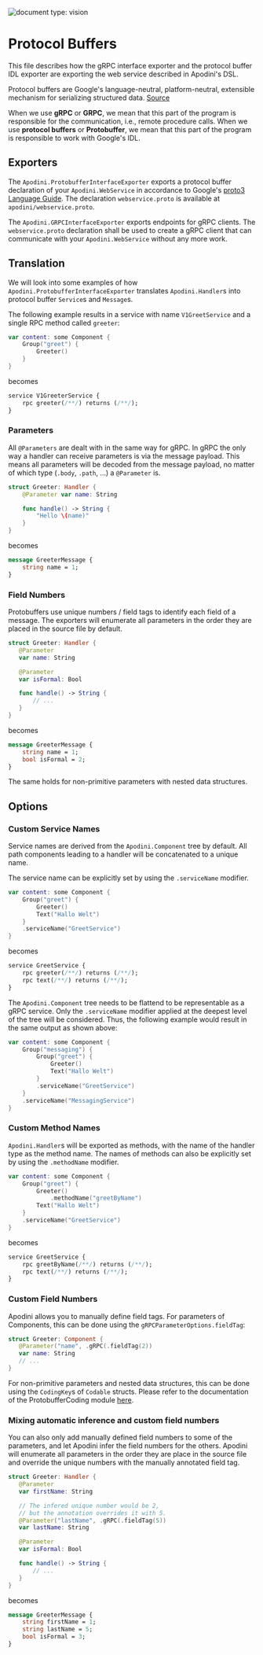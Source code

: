 ![document type: vision](https://apodini.github.io/resources/markdown-labels/document_type_vision.svg)

# Protocol Buffers

This file describes how the gRPC interface exporter and the protocol buffer IDL exporter are exporting the web service described in Apodini's DSL.

Protocol buffers are Google's language-neutral, platform-neutral, extensible mechanism for serializing structured data. [Source](https://developers.google.com/protocol-buffers/)

When we use **gRPC** or **GRPC**, we mean that this part of the program is responsible for the communication, i.e., remote procedure calls.
When we use **protocol buffers** or **Protobuffer**, we mean that this part of the program is responsible to work with Google's IDL.

## Exporters

The `Apodini.ProtobufferInterfaceExporter` exports a protocol buffer declaration of your `Apodini.WebService` in accordance to Google's [proto3 Language Guide](https://developers.google.com/protocol-buffers/docs/proto3).
The declaration `webservice.proto` is available at `apodini/webservice.proto`.

The `Apodini.GRPCInterfaceExporter` exports endpoints for gRPC clients.
The `webservice.proto` declaration shall be used to create a gRPC client that can communicate with your `Apodini.WebService` without any more work.

## Translation

We will look into some examples of how `Apodini.ProtobufferInterfaceExporter` translates `Apodini.Handler`s into protocol buffer `Service`s and `Message`s.

The following example results in a service with name `V1GreetService` and a single RPC method called `greeter`:

```swift
var content: some Component {
    Group("greet") {
        Greeter()
    }
}
```
becomes
```proto
service V1GreeterService {
    rpc greeter(/**/) returns (/**/);
}
```

### Parameters

All `@Parameters` are dealt with in the same way for gRPC.
In gRPC the only way a handler can receive parameters is via the message payload.
This means all parameters will be decoded from the message payload, no matter of which type (`.body`, `.path`, ...) a `@Parameter` is.

```swift
struct Greeter: Handler {
    @Parameter var name: String

    func handle() -> String {
        "Hello \(name)"
    }
}
```
becomes
```proto
message GreeterMessage {
    string name = 1;
}
```

### Field Numbers

Protobuffers use unique numbers / field tags to identify each field of a message.
The exporters will enumerate all parameters in the order they are placed in the source file by default.

```swift
struct Greeter: Handler {
   @Parameter
   var name: String

   @Parameter
   var isFormal: Bool

   func handle() -> String {
       // ...
   } 
}
```
becomes
```proto
message GreeterMessage {
    string name = 1;
    bool isFormal = 2;
}
```

The same holds for non-primitive parameters with nested data structures.

## Options

### Custom Service Names

Service names are derived from the `Apodini.Component` tree by default.
All path components leading to a handler will be concatenated to a unique name.

The service name can be explicitly set by using the `.serviceName` modifier.

```swift
var content: some Component {
    Group("greet") {
        Greeter()
        Text("Hallo Welt")
    }
    .serviceName("GreetService")
}
```
becomes
```proto
service GreetService {
    rpc greeter(/**/) returns (/**/);
    rpc text(/**/) returns (/**/);
}
```

The `Apodini.Component` tree needs to be flattend to be representable as a gRPC service.
Only the `.serviceName` modifier applied at the deepest level of the tree will be considered.
Thus, the following example would result in the same output as shown above:

```swift
var content: some Component {
    Group("messaging") {
        Group("greet") {
            Greeter()
            Text("Hallo Welt")
        }
        .serviceName("GreetService")
    }
    .serviceName("MessagingService")
}
```

### Custom Method Names

`Apodini.Handler`s will be exported as methods, with the name of the handler type as the method name.
The names of methods can also be explicitly set by using the `.methodName` modifier.

```swift
var content: some Component {
    Group("greet") {
        Greeter()
            .methodName("greetByName")
        Text("Hallo Welt")
    }
    .serviceName("GreetService")
}
```
becomes
```proto
service GreetService {
    rpc greetByName(/**/) returns (/**/);
    rpc text(/**/) returns (/**/);
}
```

### Custom Field Numbers

Apodini allows you to manually define field tags.
For parameters of Components, this can be done using the `gRPCParameterOptions.fieldTag`:

```swift
struct Greeter: Component {
   @Parameter("name", .gRPC(.fieldTag(2))
   var name: String
   // ...
}
```

For non-primitive parameters and nested data structures, this can be done using the `CodingKey`s of `Codable` structs.
Please refer to the documentation of the ProtobufferCoding module [here](<./../../Sources/ProtobufferCoding/README.md>).

### Mixing automatic inference and custom field numbers

You can also only add manually defined field numbers to some of the parameters, and let Apodini infer the field numbers for the others. 
Apodini will enumerate all parameters in the order they are place in the source file and override the unique numbers with the manually annotated field tag.

```swift
struct Greeter: Handler {
   @Parameter
   var firstName: String

   // The infered unique number would be 2,
   // but the annotation overrides it with 5.
   @Parameter("lastName", .gRPC(.fieldTag(5))
   var lastName: String 

   @Parameter
   var isFormal: Bool

   func handle() -> String {
       // ...
   } 
}
```
becomes
```proto
message GreeterMessage {
    string firstName = 1;
    string lastName = 5;
    bool isFormal = 3;
}
```
